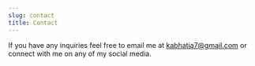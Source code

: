 ```yaml
---
slug: contact
title: Contact
---
```


If you have any inquiries feel free to email me at kabhatia7@gmail.com or connect with me on any of my social media.